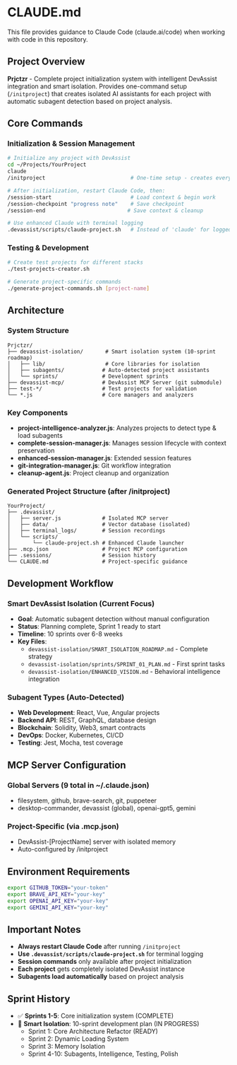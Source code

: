 # CLAUDE.md

This file provides guidance to Claude Code (claude.ai/code) when working with code in this repository.

## Project Overview

**Prjctzr** - Complete project initialization system with intelligent DevAssist integration and smart isolation. Provides one-command setup (`/initproject`) that creates isolated AI assistants for each project with automatic subagent detection based on project analysis.

## Core Commands

### Initialization & Session Management
```bash
# Initialize any project with DevAssist
cd ~/Projects/YourProject
claude
/initproject                           # One-time setup - creates everything

# After initialization, restart Claude Code, then:
/session-start                         # Load context & begin work
/session-checkpoint "progress note"    # Save checkpoint
/session-end                          # Save context & cleanup

# Use enhanced Claude with terminal logging
.devassist/scripts/claude-project.sh   # Instead of 'claude' for logged sessions
```

### Testing & Development
```bash
# Create test projects for different stacks
./test-projects-creator.sh

# Generate project-specific commands
./generate-project-commands.sh [project-name]
```

## Architecture

### System Structure
```
Prjctzr/
├── devassist-isolation/       # Smart isolation system (10-sprint roadmap)
│   ├── lib/                   # Core libraries for isolation
│   ├── subagents/            # Auto-detected project assistants
│   └── sprints/              # Development sprints
├── devassist-mcp/            # DevAssist MCP Server (git submodule)
├── test-*/                   # Test projects for validation
└── *.js                      # Core managers and analyzers
```

### Key Components
- **project-intelligence-analyzer.js**: Analyzes projects to detect type & load subagents
- **complete-session-manager.js**: Manages session lifecycle with context preservation
- **enhanced-session-manager.js**: Extended session features
- **git-integration-manager.js**: Git workflow integration
- **cleanup-agent.js**: Project cleanup and organization

### Generated Project Structure (after /initproject)
```
YourProject/
├── .devassist/
│   ├── server.js             # Isolated MCP server
│   ├── data/                 # Vector database (isolated)
│   ├── terminal_logs/        # Session recordings
│   └── scripts/
│       └── claude-project.sh # Enhanced Claude launcher
├── .mcp.json                 # Project MCP configuration
├── .sessions/                # Session history
└── CLAUDE.md                 # Project-specific guidance
```

## Development Workflow

### Smart DevAssist Isolation (Current Focus)
- **Goal**: Automatic subagent detection without manual configuration
- **Status**: Planning complete, Sprint 1 ready to start
- **Timeline**: 10 sprints over 6-8 weeks
- **Key Files**:
  - `devassist-isolation/SMART_ISOLATION_ROADMAP.md` - Complete strategy
  - `devassist-isolation/sprints/SPRINT_01_PLAN.md` - First sprint tasks
  - `devassist-isolation/ENHANCED_VISION.md` - Behavioral intelligence integration

### Subagent Types (Auto-Detected)
- **Web Development**: React, Vue, Angular projects
- **Backend API**: REST, GraphQL, database design
- **Blockchain**: Solidity, Web3, smart contracts
- **DevOps**: Docker, Kubernetes, CI/CD
- **Testing**: Jest, Mocha, test coverage

## MCP Server Configuration

### Global Servers (9 total in ~/.claude.json)
- filesystem, github, brave-search, git, puppeteer
- desktop-commander, devassist (global), openai-gpt5, gemini

### Project-Specific (via .mcp.json)
- DevAssist-[ProjectName] server with isolated memory
- Auto-configured by /initproject

## Environment Requirements

```bash
export GITHUB_TOKEN="your-token"
export BRAVE_API_KEY="your-key"  
export OPENAI_API_KEY="your-key"
export GEMINI_API_KEY="your-key"
```

## Important Notes

- **Always restart Claude Code** after running `/initproject`
- **Use `.devassist/scripts/claude-project.sh`** for terminal logging
- **Session commands** only available after project initialization
- **Each project** gets completely isolated DevAssist instance
- **Subagents load automatically** based on project analysis

## Sprint History

- ✅ **Sprints 1-5**: Core initialization system (COMPLETE)
- 🚧 **Smart Isolation**: 10-sprint development plan (IN PROGRESS)
  - Sprint 1: Core Architecture Refactor (READY)
  - Sprint 2: Dynamic Loading System
  - Sprint 3: Memory Isolation
  - Sprint 4-10: Subagents, Intelligence, Testing, Polish